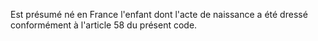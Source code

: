   
Est présumé né en France l'enfant dont l'acte de naissance a été dressé conformément à l'article 58 du présent code.  

  
